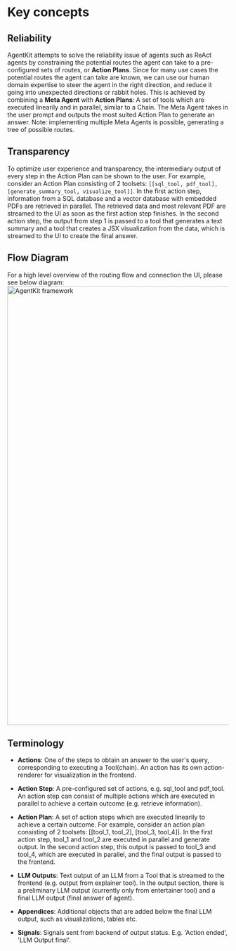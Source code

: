 # Key concepts

## Reliability
AgentKit attempts to solve the reliability issue of agents such as ReAct agents by constraining the potential routes the agent can take to a pre-configured sets of routes, or **Action Plans**. Since for many use cases the potential routes the agent can take are known, we can use our human domain expertise to steer the agent in the right direction, and reduce it going into unexpected directions or rabbit holes. This is achieved by combining a **Meta Agent** with **Action Plans**: A set of tools which are executed linearily and in parallel, similar to a Chain. The Meta Agent takes in the user prompt and outputs the most suited Action Plan to generate an answer. Note: implementing multiple Meta Agents is possible, generating a tree of possible routes.

## Transparency
To optimize user experience and transparency, the intermediary output of every step in the Action Plan can be shown to the user. For example, consider an Action Plan consisting of 2 toolsets: `[[sql_tool, pdf_tool], [generate_summary_tool, visualize_tool]]`. In the first action step, information from a SQL database and a vector database with embedded PDFs are retrieved in parallel. The retrieved data and most relevant PDF are streamed to the UI as soon as the first action step finishes. In the second action step, the output from step 1 is passed to a tool that generates a text summary and a tool that creates a JSX visualization from the data, which is streamed to the UI to create the final answer.

## Flow Diagram
For a high level overview of the routing flow and connection the UI, please see below diagram:
<img src="/docs/img/agentkit_flow_diagram.png" alt="AgentKit framework" width="1000"/>

## Terminology

- **Actions**: One of the steps to obtain an answer to the user's query, corresponding to executing a Tool(chain). An action has its own action-renderer for visualization in the frontend.

- **Action Step**: A pre-configured set of actions, e.g. sql_tool and pdf_tool. An action step can consist of multiple actions which are executed in parallel to achieve a certain outcome (e.g. retrieve information).

- **Action Plan**: A set of action steps which are executed linearily to achieve a certain outcome. For example, consider an action plan consisting of 2 toolsets: [[tool_1, tool_2], [tool_3, tool_4]]. In the first action step, tool_1 and tool_2 are executed in parallel and generate output. In the second action step, this output is passed to tool_3 and tool_4, which are executed in parallel, and the final output is passed to the frontend.

- **LLM Outputs**: Text output of an LLM from a Tool that is streamed to the frontend (e.g. output from explainer tool). In the output section, there is a preliminary LLM output (currently only from entertainer tool) and a final LLM output (final answer of agent).

- **Appendices**: Additional objects that are added below the final LLM output, such as visualizations, tables etc.

- **Signals**: Signals sent from backend of output status. E.g. 'Action ended', 'LLM Output final'.
